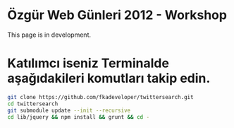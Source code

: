 # Özgür Web Günleri 2012 - Workshop

This page is in development.

# Katılımcı iseniz Terminalde aşağıdakileri komutları takip edin.

```bash
git clone https://github.com/fkadeveloper/twittersearch.git
cd twittersearch
git submodule update --init --recursive
cd lib/jquery && npm install && grunt && cd -
```
